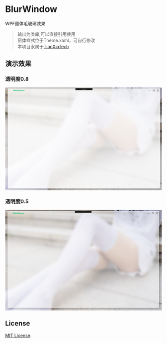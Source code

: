 # BlurWindow
WPF窗体毛玻璃效果

> 输出为类库,可以直接引用使用  
> 窗体样式位于Theme.xaml，可自行修改  
> 本项目隶属于[TianXiaTech](https://github.com/TianXiaTech)

## 演示效果

### 透明度0.8
<p align="center">
 <img align="center" alt="demo" src="ScreenShots/1.png" />
</p>

### 透明度0.5
<p align="center">
 <img align="center" alt="demo" src="ScreenShots/2.png" />
</p>


## License

[MIT License](LICENSE).


